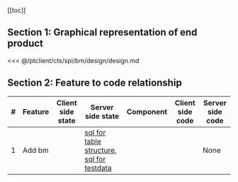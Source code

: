 [[toc]]

## Section 1: Graphical representation of end product

<<< @/ptclient/cts/spi/bm/design/design.md

## Section 2: Feature to code relationship

| #   | Feature | Client side state | Server side state                                                                                                                                                                                                                                                                              | Component | Client side code | Server side code |
| --- | ------- | ----------------- | ---------------------------------------------------------------------------------------------------------------------------------------------------------------------------------------------------------------------------------------------------------------------------------------------- | --------- | ---------------- | ---------------- |
| 1   | Add bm  |                   | [sql for table structure](https://github.com/savantcare/ptfile/blob/master/ptclient/cts/spi/bm/db/structure/sc_bm/structure-gen-on-2020-07-02.sql), [sql for testdata](https://github.com/savantcare/ptfile/blob/master/ptclient/cts/spi/bm/db/structure/sc_bm/testdata-gen-on-2020-07-02.sql) |           |                  | None             |
